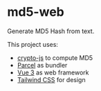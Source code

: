# md5-web

Generate MD5 Hash from text.

This project uses:
- [crypto-js](https://github.com/brix/crypto-js) to compute MD5
- [Parcel](https://v2.parceljs.org) as bundler
- [Vue 3](https://v3.vuejs.org) as web framework
- [Tailwind CSS](https://tailwindcss.com) for design


